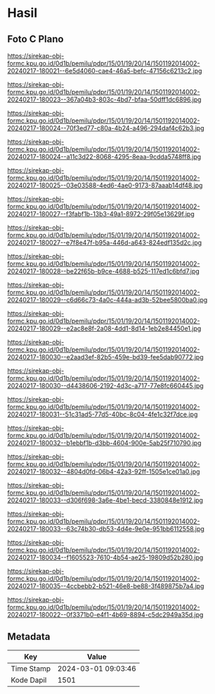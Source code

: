 # Hasil

## Foto C Plano

https://sirekap-obj-formc.kpu.go.id/0d1b/pemilu/pdpr/15/01/19/20/14/1501192014002-20240217-180021--6e5d4060-cae4-46a5-befc-47156c6213c2.jpg

https://sirekap-obj-formc.kpu.go.id/0d1b/pemilu/pdpr/15/01/19/20/14/1501192014002-20240217-180023--367a04b3-803c-4bd7-bfaa-50dff1dc6896.jpg

https://sirekap-obj-formc.kpu.go.id/0d1b/pemilu/pdpr/15/01/19/20/14/1501192014002-20240217-180024--70f3ed77-c80a-4b24-a496-294daf4c62b3.jpg

https://sirekap-obj-formc.kpu.go.id/0d1b/pemilu/pdpr/15/01/19/20/14/1501192014002-20240217-180024--a11c3d22-8068-4295-8eaa-9cdda5748ff8.jpg

https://sirekap-obj-formc.kpu.go.id/0d1b/pemilu/pdpr/15/01/19/20/14/1501192014002-20240217-180025--03e03588-4ed6-4ae0-9173-87aaab14df48.jpg

https://sirekap-obj-formc.kpu.go.id/0d1b/pemilu/pdpr/15/01/19/20/14/1501192014002-20240217-180027--f3fabf1b-13b3-49a1-8972-29f05e13629f.jpg

https://sirekap-obj-formc.kpu.go.id/0d1b/pemilu/pdpr/15/01/19/20/14/1501192014002-20240217-180027--e7f8e47f-b95a-446d-a643-824edf135d2c.jpg

https://sirekap-obj-formc.kpu.go.id/0d1b/pemilu/pdpr/15/01/19/20/14/1501192014002-20240217-180028--be22f65b-b9ce-4688-b525-117ed1c6bfd7.jpg

https://sirekap-obj-formc.kpu.go.id/0d1b/pemilu/pdpr/15/01/19/20/14/1501192014002-20240217-180029--c6d66c73-4a0c-444a-ad3b-52bee5800ba0.jpg

https://sirekap-obj-formc.kpu.go.id/0d1b/pemilu/pdpr/15/01/19/20/14/1501192014002-20240217-180029--e2ac8e8f-2a08-4dd1-8d14-1eb2e84450e1.jpg

https://sirekap-obj-formc.kpu.go.id/0d1b/pemilu/pdpr/15/01/19/20/14/1501192014002-20240217-180030--e2aad3ef-82b5-459e-bd39-fee5dab90772.jpg

https://sirekap-obj-formc.kpu.go.id/0d1b/pemilu/pdpr/15/01/19/20/14/1501192014002-20240217-180030--d4438606-2192-4d3c-a717-77e8fc660445.jpg

https://sirekap-obj-formc.kpu.go.id/0d1b/pemilu/pdpr/15/01/19/20/14/1501192014002-20240217-180031--51c31ad5-77d5-40bc-8c04-4fe1c32f7dce.jpg

https://sirekap-obj-formc.kpu.go.id/0d1b/pemilu/pdpr/15/01/19/20/14/1501192014002-20240217-180032--b1ebbf1b-d3bb-4604-900e-5ab25f710790.jpg

https://sirekap-obj-formc.kpu.go.id/0d1b/pemilu/pdpr/15/01/19/20/14/1501192014002-20240217-180032--4804d0fd-06b4-42a3-92ff-1505e1ce01a0.jpg

https://sirekap-obj-formc.kpu.go.id/0d1b/pemilu/pdpr/15/01/19/20/14/1501192014002-20240217-180033--d306f698-3a6e-4be1-becd-3380848e1912.jpg

https://sirekap-obj-formc.kpu.go.id/0d1b/pemilu/pdpr/15/01/19/20/14/1501192014002-20240217-180033--63c74b30-db53-4d4e-9e0e-951bb6112558.jpg

https://sirekap-obj-formc.kpu.go.id/0d1b/pemilu/pdpr/15/01/19/20/14/1501192014002-20240217-180034--f1605523-7610-4b54-ae25-19809d52b280.jpg

https://sirekap-obj-formc.kpu.go.id/0d1b/pemilu/pdpr/15/01/19/20/14/1501192014002-20240217-180035--4ccbebb2-b521-46e8-be88-3f489875b7a4.jpg

https://sirekap-obj-formc.kpu.go.id/0d1b/pemilu/pdpr/15/01/19/20/14/1501192014002-20240217-180022--0f3371b0-e4f1-4b69-8894-c5dc2949a35d.jpg


## Metadata

| Key        | Value               |
| ---------- | ------------------- |
| Time Stamp | 2024-03-01 09:03:46 |
| Kode Dapil | 1501                |



